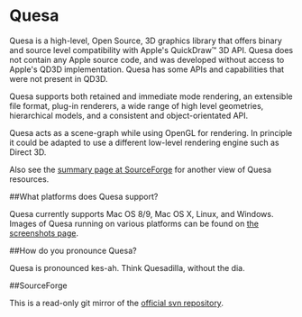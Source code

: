 # Quesa
Quesa is a high-level, Open Source, 3D graphics library that offers binary and source level compatibility with Apple's QuickDraw™ 3D API. Quesa does not contain any Apple source code, and was developed without access to Apple's QD3D implementation. Quesa has some APIs and capabilities that were not present in QD3D.

Quesa supports both retained and immediate mode rendering, an extensible file format, plug-in renderers, a wide range of high level geometries, hierarchical models, and a consistent and object-orientated API.

Quesa acts as a scene-graph while using OpenGL for rendering. In principle it could be adapted to use a different low-level rendering engine such as Direct 3D.

Also see the [summary page at SourceForge](http://quesa.sourceforge.net/) for another view of Quesa resources.

##What platforms does Quesa support?

Quesa currently supports Mac OS 8/9, Mac OS X, Linux, and Windows. Images of Quesa running on various platforms can be found on [the screenshots page](http://quesa.sourceforge.net/info/screenshots.html).

##How do you pronounce Quesa?

Quesa is pronounced kes-ah. Think Quesadilla, without the dia.

##SourceForge

This is a read-only git mirror of the [official svn repository](http://quesa.sourceforge.net/).
